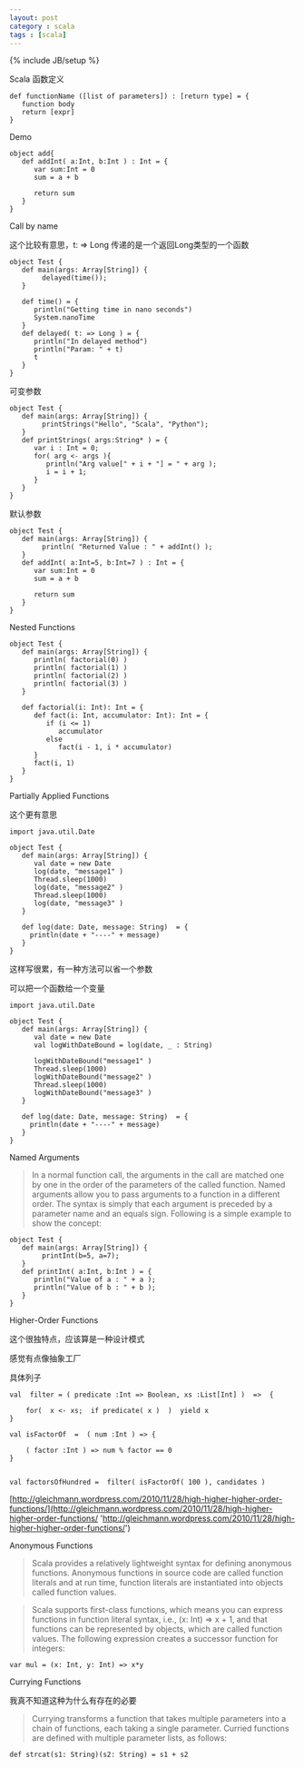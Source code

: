 ```yaml
---
layout: post
category : scala 
tags : [scala]
---
```

{% include JB/setup %}


Scala 函数定义 

    def functionName ([list of parameters]) : [return type] = {
       function body
       return [expr]
    }

Demo

    object add{
       def addInt( a:Int, b:Int ) : Int = {
          var sum:Int = 0
          sum = a + b

          return sum
       }
    }


Call by name

这个比较有意思，t: => Long 传递的是一个返回Long类型的一个函数


    object Test {
       def main(args: Array[String]) {
            delayed(time());
       }

       def time() = {
          println("Getting time in nano seconds")
          System.nanoTime
       }
       def delayed( t: => Long ) = {
          println("In delayed method")
          println("Param: " + t)
          t
       }
    }


可变参数

    object Test {
       def main(args: Array[String]) {
            printStrings("Hello", "Scala", "Python");
       }
       def printStrings( args:String* ) = {
          var i : Int = 0;
          for( arg <- args ){
             println("Arg value[" + i + "] = " + arg );
             i = i + 1;
          }
       }
    }

默认参数

    object Test {
       def main(args: Array[String]) {
            println( "Returned Value : " + addInt() );
       }
       def addInt( a:Int=5, b:Int=7 ) : Int = {
          var sum:Int = 0
          sum = a + b

          return sum
       }
    }

Nested Functions

    object Test {
       def main(args: Array[String]) {
          println( factorial(0) )
          println( factorial(1) )
          println( factorial(2) )
          println( factorial(3) )
       }

       def factorial(i: Int): Int = {
          def fact(i: Int, accumulator: Int): Int = {
             if (i <= 1)
                accumulator
             else
                fact(i - 1, i * accumulator)
          }
          fact(i, 1)
       }
    }

Partially Applied Functions


这个更有意思

    import java.util.Date

    object Test {
       def main(args: Array[String]) {
          val date = new Date
          log(date, "message1" )
          Thread.sleep(1000)
          log(date, "message2" )
          Thread.sleep(1000)
          log(date, "message3" )
       }

       def log(date: Date, message: String)  = {
         println(date + "----" + message)
       }
    }
这样写很累，有一种方法可以省一个参数

可以把一个函数给一个变量

    import java.util.Date

    object Test {
       def main(args: Array[String]) {
          val date = new Date
          val logWithDateBound = log(date, _ : String)

          logWithDateBound("message1" )
          Thread.sleep(1000)
          logWithDateBound("message2" )
          Thread.sleep(1000)
          logWithDateBound("message3" )
       }

       def log(date: Date, message: String)  = {
         println(date + "----" + message)
       }
    }

Named Arguments

>In a normal function call, the arguments in the call are matched one by one in the order of the parameters of the called function. Named arguments allow you to pass arguments to a function in a different order. The syntax is simply that each argument is preceded by a parameter name and an equals sign. Following is a simple example to show the concept:

    object Test {
       def main(args: Array[String]) {
            printInt(b=5, a=7);
       }
       def printInt( a:Int, b:Int ) = {
          println("Value of a : " + a );
          println("Value of b : " + b );
       }
    }


Higher-Order Functions

这个很独特点，应该算是一种设计模式

感觉有点像抽象工厂

具体列子


    val  filter = ( predicate :Int => Boolean, xs :List[Int] )  =>  {
     
        for(  x <- xs;  if predicate( x )  )  yield x
    }

    val isFactorOf  =  ( num :Int ) => {
     
        ( factor :Int ) => num % factor == 0
    }


    val factorsOfHundred =  filter( isFactorOf( 100 ), candidates )

[http://gleichmann.wordpress.com/2010/11/28/high-higher-higher-order-functions/](http://gleichmann.wordpress.com/2010/11/28/high-higher-higher-order-functions/ 'http://gleichmann.wordpress.com/2010/11/28/high-higher-higher-order-functions/')


Anonymous Functions

>Scala provides a relatively lightweight syntax for defining anonymous functions. Anonymous functions in source code are called function literals and at run time, function literals are instantiated into objects called function values.

>Scala supports first-class functions, which means you can express functions in function literal syntax, i.e., (x: Int) => x + 1, and that functions can be represented by objects, which are called function values. The following expression creates a successor function for integers:


    var mul = (x: Int, y: Int) => x*y


Currying Functions

我真不知道这种为什么有存在的必要

>Currying transforms a function that takes multiple parameters into a chain of functions, each taking a single parameter. Curried functions are defined with multiple parameter lists, as follows:

    def strcat(s1: String)(s2: String) = s1 + s2
